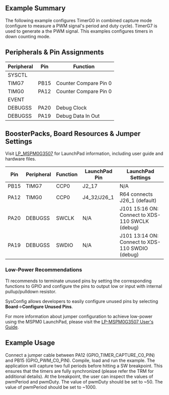 
## Example Summary

The following example configures TimerG0 in combined capture mode (configure to
measure a PWM signal's period and duty cycle). TimerG7 is used to generate a the
PWM signal. This examples configures timers in down counting mode.

## Peripherals & Pin Assignments

| Peripheral | Pin | Function |
| --- | --- | --- |
| SYSCTL |  |  |
| TIMG7 | PB15 | Counter Compare Pin 0 |
| TIMG0 | PA12 | Counter Compare Pin 0 |
| EVENT |  |  |
| DEBUGSS | PA20 | Debug Clock |
| DEBUGSS | PA19 | Debug Data In Out |

## BoosterPacks, Board Resources & Jumper Settings

Visit [LP_MSPM0G3507](https://www.ti.com/tool/LP-MSPM0G3507) for LaunchPad information, including user guide and hardware files.

| Pin | Peripheral | Function | LaunchPad Pin | LaunchPad Settings |
| --- | --- | --- | --- | --- |
| PB15 | TIMG7 | CCP0 | J2_17 | N/A |
| PA12 | TIMG0 | CCP0 | J4_32/J26_1 | R64 connects J26_1 (default) |
| PA20 | DEBUGSS | SWCLK | N/A | J101 15:16 ON: Connect to XDS-110 SWCLK (debug) |
| PA19 | DEBUGSS | SWDIO | N/A | J101 13:14 ON: Connect to XDS-110 SWDIO (debug) |

### Low-Power Recommendations
TI recommends to terminate unused pins by setting the corresponding functions to
GPIO and configure the pins to output low or input with internal
pullup/pulldown resistor.

SysConfig allows developers to easily configure unused pins by selecting **Board**→**Configure Unused Pins**.

For more information about jumper configuration to achieve low-power using the
MSPM0 LaunchPad, please visit the [LP-MSPM0G3507 User's Guide](https://www.ti.com/lit/slau846).

## Example Usage
Connect a jumper cable between PA12 (GPIO_TIMER_CAPTURE_C0_PIN) and PB15
(GPIO_PWM_C0_PIN).
Compile, load and run the example.
The application will capture two full periods before hitting a SW breakpoint.
This ensures that the timers are fully synchronized (please refer the TRM for
additional details). At the breakpoint, the user can inspect the values of
pwmPeriod and pwmDuty.
The value of pwmDuty should be set to ~50.
The value of pwmPeriod should be set to ~1000.
